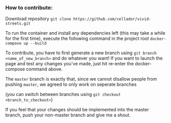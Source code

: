 ### How to contribute:

Download repository
`git clone https://github.com/cellador/vivid-streets.git`

To run the container and install any dependencies left (this may take a while for the first time), execute the following command in the project root
`docker-compose up --build`

To contribute, you have to first generate a new branch using
`git branch <name_of_new_branch>`
and do whatever you want! If you want to launch the page and test any changes you've made, just hit re-enter the docker-compose command above.

The `master` branch is exactly that, since we cannot disallow people from pushing `master`, we agreed to only work on seperate branches 

(you can switch between branches using `git checkout <branch_to_checkout>`)

If you feel that your changes should be implemented into the master branch, push your non-master branch and give me a shout.
